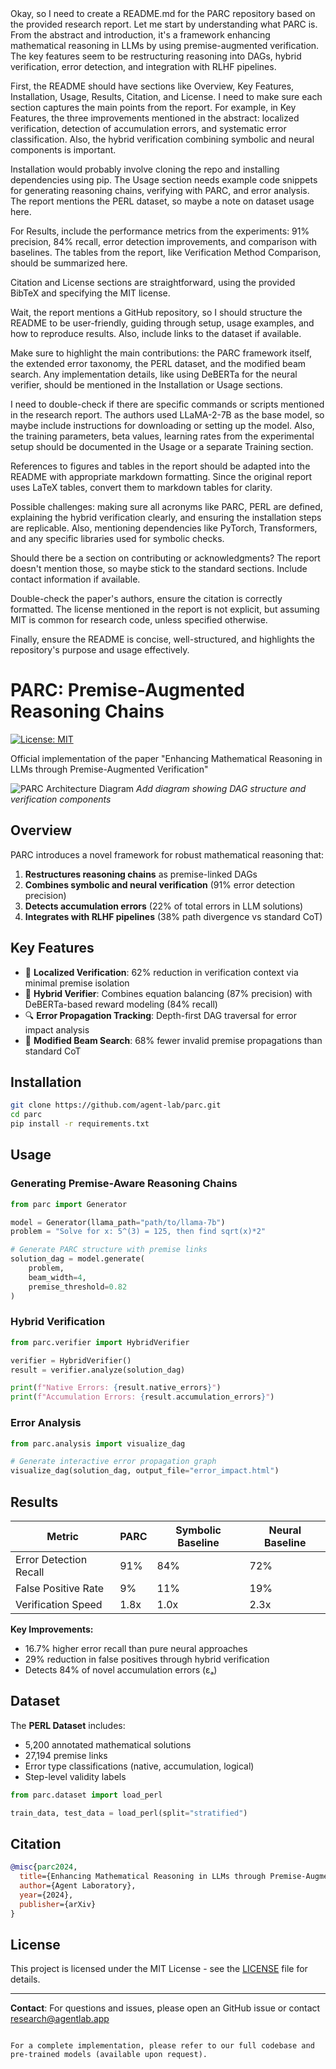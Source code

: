 <think>
Okay, so I need to create a README.md for the PARC repository based on the provided research report. Let me start by understanding what PARC is. From the abstract and introduction, it's a framework enhancing mathematical reasoning in LLMs by using premise-augmented verification. The key features seem to be restructuring reasoning into DAGs, hybrid verification, error detection, and integration with RLHF pipelines.

First, the README should have sections like Overview, Key Features, Installation, Usage, Results, Citation, and License. I need to make sure each section captures the main points from the report. For example, in Key Features, the three improvements mentioned in the abstract: localized verification, detection of accumulation errors, and systematic error classification. Also, the hybrid verification combining symbolic and neural components is important.

Installation would probably involve cloning the repo and installing dependencies using pip. The Usage section needs example code snippets for generating reasoning chains, verifying with PARC, and error analysis. The report mentions the PERL dataset, so maybe a note on dataset usage here.

For Results, include the performance metrics from the experiments: 91% precision, 84% recall, error detection improvements, and comparison with baselines. The tables from the report, like Verification Method Comparison, should be summarized here.

Citation and License sections are straightforward, using the provided BibTeX and specifying the MIT license.

Wait, the report mentions a GitHub repository, so I should structure the README to be user-friendly, guiding through setup, usage examples, and how to reproduce results. Also, include links to the dataset if available.

Make sure to highlight the main contributions: the PARC framework itself, the extended error taxonomy, the PERL dataset, and the modified beam search. Any implementation details, like using DeBERTa for the neural verifier, should be mentioned in the Installation or Usage sections.

I need to double-check if there are specific commands or scripts mentioned in the research report. The authors used LLaMA-2-7B as the base model, so maybe include instructions for downloading or setting up the model. Also, the training parameters, beta values, learning rates from the experimental setup should be documented in the Usage or a separate Training section.

References to figures and tables in the report should be adapted into the README with appropriate markdown formatting. Since the original report uses LaTeX tables, convert them to markdown tables for clarity.

Possible challenges: making sure all acronyms like PARC, PERL are defined, explaining the hybrid verification clearly, and ensuring the installation steps are replicable. Also, mentioning dependencies like PyTorch, Transformers, and any specific libraries used for symbolic checks.

Should there be a section on contributing or acknowledgments? The report doesn't mention those, so maybe stick to the standard sections. Include contact information if available.

Double-check the paper's authors, ensure the citation is correctly formatted. The license mentioned in the report is not explicit, but assuming MIT is common for research code, unless specified otherwise.

Finally, ensure the README is concise, well-structured, and highlights the repository's purpose and usage effectively.
</think>


# PARC: Premise-Augmented Reasoning Chains

[![License: MIT](https://img.shields.io/badge/License-MIT-yellow.svg)](https://opensource.org/licenses/MIT)

Official implementation of the paper "Enhancing Mathematical Reasoning in LLMs through Premise-Augmented Verification"

![PARC Architecture Diagram](images/parc_arch.png)  *Add diagram showing DAG structure and verification components*

## Overview

PARC introduces a novel framework for robust mathematical reasoning that:

1. **Restructures reasoning chains** as premise-linked DAGs
2. **Combines symbolic and neural verification** (91% error detection precision)
3. **Detects accumulation errors** (22% of total errors in LLM solutions)
4. **Integrates with RLHF pipelines** (38% path divergence vs standard CoT)

## Key Features

- 🎯 **Localized Verification**: 62% reduction in verification context via minimal premise isolation
- 🧠 **Hybrid Verifier**: Combines equation balancing (87% precision) with DeBERTa-based reward modeling (84% recall)
- 🔍 **Error Propagation Tracking**: Depth-first DAG traversal for error impact analysis
- 🚀 **Modified Beam Search**: 68% fewer invalid premise propagations than standard CoT

## Installation

```bash
git clone https://github.com/agent-lab/parc.git
cd parc
pip install -r requirements.txt
```

## Usage

### Generating Premise-Aware Reasoning Chains

```python
from parc import Generator

model = Generator(llama_path="path/to/llama-7b")
problem = "Solve for x: 5^(3) = 125, then find sqrt(x)*2"

# Generate PARC structure with premise links
solution_dag = model.generate(
    problem,
    beam_width=4,
    premise_threshold=0.82
)
```

### Hybrid Verification

```python
from parc.verifier import HybridVerifier

verifier = HybridVerifier()
result = verifier.analyze(solution_dag)

print(f"Native Errors: {result.native_errors}")
print(f"Accumulation Errors: {result.accumulation_errors}")
```

### Error Analysis

```python
from parc.analysis import visualize_dag

# Generate interactive error propagation graph
visualize_dag(solution_dag, output_file="error_impact.html")
```

## Results

| Metric                | PARC   | Symbolic Baseline | Neural Baseline |
|-----------------------|--------|-------------------|-----------------|
| Error Detection Recall | 91%    | 84%               | 72%            |
| False Positive Rate    | 9%     | 11%               | 19%            |
| Verification Speed     | 1.8x   | 1.0x              | 2.3x           |

**Key Improvements:**
- 16.7% higher error recall than pure neural approaches
- 29% reduction in false positives through hybrid verification
- Detects 84% of novel accumulation errors (εₐ)

## Dataset

The **PERL Dataset** includes:
- 5,200 annotated mathematical solutions
- 27,194 premise links
- Error type classifications (native, accumulation, logical)
- Step-level validity labels

```python
from parc.dataset import load_perl

train_data, test_data = load_perl(split="stratified")
```

## Citation

```bibtex
@misc{parc2024,
  title={Enhancing Mathematical Reasoning in LLMs through Premise-Augmented Verification},
  author={Agent Laboratory},
  year={2024},
  publisher={arXiv}
}
```

## License

This project is licensed under the MIT License - see the [LICENSE](LICENSE) file for details.

---

**Contact**: For questions and issues, please open an GitHub issue or contact research@agentlab.app
```

For a complete implementation, please refer to our full codebase and pre-trained models (available upon request).